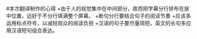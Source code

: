 #本次翻译制作的心得
+由于人的视觉集中在中间部分，故而把字幕分行排布在居中位置，远好于不分行填满整个屏幕。
+断句分行要结合句子的阅读节奏
+应该多运用标点符号，以减轻观众的阅读负担
+汉语的句子要尽量简短，英文的长句多应用汉语短句组合表达。
